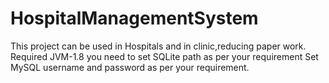 # HospitalManagementSystem
This project can be used in Hospitals and in clinic,reducing paper work.
Required  JVM-1.8
you need to set SQLite path as per your requirement
Set MySQL username and password as per your requirement.
